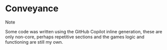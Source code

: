 # Conveyance

> [!NOTE]
> Some code was written using the GitHub Copilot inline generation, these are only non-core, perhaps repetitive sections and the games logic and functioning are still my own.
